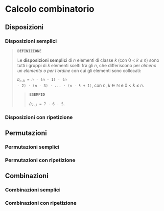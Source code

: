 # Calcolo combinatorio

## Disposizioni

### Disposizioni semplici

> **`DEFINIZIONE`**
> 
> Le **disposizioni semplici** di *n* elementi di classe *k* (con 0 < *k* &le; *n*) sono tutti i gruppi di *k* elementi scelti fra gli *n*, che differiscono per *almeno un elemento o per l'ordine* con cui gli elementi sono collocati:
> 
> <code><i>D<sub>n,k</sub></i> = <i>n</i> &sdot; (<i>n</i> - 1) &sdot; (<i>n</i> - 2) &sdot; (<i>n</i> - 3) &sdot; ... &sdot; (<i>n</i> - <i>k</i> + 1)</code>, con *n*, *k* &isin; &Nopf; e 0 < *k* &le; *n*.
> 
>> **`ESEMPIO`**
>> 
>> <code><i>D<sub>7,3</sub></i> = 7 &sdot; 6 &sdot; 5</code>.

### Disposizioni con ripetizione

## Permutazioni

### Permutazioni semplici

### Permutazioni con ripetizione

## Combinazioni

### Combinazioni semplici

### Combinazioni con ripetizione
